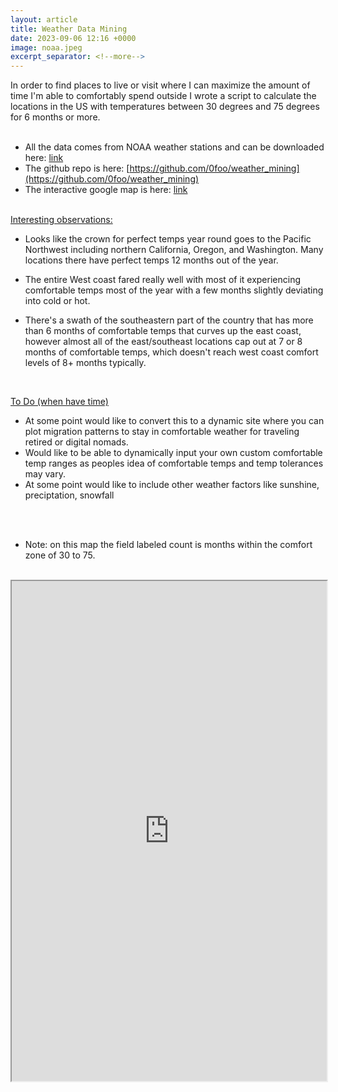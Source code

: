 ```yaml
---
layout: article
title: Weather Data Mining
date: 2023-09-06 12:16 +0000
image: noaa.jpeg
excerpt_separator: <!--more-->
---
```



In order to find places to live or visit where I can maximize the amount of time I'm able to comfortably spend outside I wrote a script to calculate the locations in the US with temperatures between 30 degrees and 75 degrees for 6 months or more.
<br/><br/>

* All the data comes from NOAA weather stations and can be downloaded here: [link](https://www.ncei.noaa.gov/pub/data/ghcn/daily/)
* The github repo is here: [https://github.com/0foo/weather_mining](https://github.com/0foo/weather_mining)
* The interactive google map is here: [link](https://www.google.com/maps/d/edit?mid=11qYJOQ2cX9j3T-x5UO5ykXmjUToSdEs&ll=42.70028862623725%2C-119.24163318010127&z=7)
<br/><br/>


 <!--more-->


<u>Interesting observations:</u>

* Looks like the crown for perfect temps year round goes to the Pacific Northwest including northern California, Oregon, and Washington.  Many locations there have perfect temps 12 months out of the year.

* The entire West coast fared really well with most of it experiencing comfortable temps most of the year with a few months slightly deviating into cold or hot.

* There's a swath of the southeastern part of the country that has more than 6 months of comfortable temps that curves up the east coast, however almost all of the east/southeast locations cap out at 7 or 8 months of comfortable temps, which doesn't reach west coast comfort levels of 8+ months typically. 

<br/>

<u>To Do (when have time) </u>
* At some point would like to convert this to a dynamic site where you can plot migration patterns to stay in comfortable weather for traveling retired or digital nomads. 
* Would like to be able to dynamically input your own custom comfortable temp ranges as peoples idea of comfortable temps and temp tolerances may vary.
* At some point would like to include other weather factors like sunshine, preciptation, snowfall

<br/><br/>

* Note: on this map the field labeled count is months within the comfort zone of 30 to 75.
<br/>
<iframe src="https://www.google.com/maps/d/embed?mid=11qYJOQ2cX9j3T-x5UO5ykXmjUToSdEs&ehbc=2E312F" width="100%" height="800"></iframe>